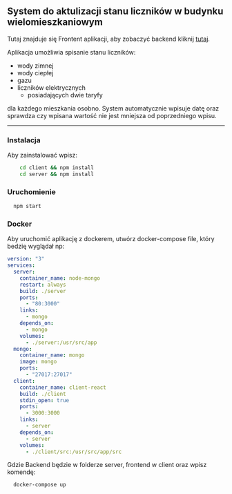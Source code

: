 ## System do aktulizacji stanu liczników w budynku wielomieszkaniowym

Tutaj znajduje się Frontent aplikacji, aby zobaczyć backend kliknij [tutaj](https://github.com/MarcinZmudka/HouseMetersBackend).

Aplikacja umożliwia spisanie stanu liczników:

- wody zimnej
- wody ciepłej
- gazu
- liczników elektrycznych
  - posiadających dwie taryfy

dla każdego mieszkania osobno. System automatycznie wpisuje datę oraz sprawdza czy wpisana wartość nie jest mniejsza od poprzedniego wpisu.

---

### Instalacja

Aby zainstalować wpisz:

```bash
    cd client && npm install
    cd server && npm install
```

### Uruchomienie

```bash
  npm start
```

### Docker

Aby uruchomić aplikację z dockerem, utwórz docker-compose file, który bedzię wyglądał np:

```yml
version: "3"
services:
  server:
    container_name: node-mongo
    restart: always
    build: ./server
    ports:
      - "80:3000"
    links:
      - mongo
    depends_on:
      - mongo
    volumes:
      - ./server:/usr/src/app
  mongo:
    container_name: mongo
    image: mongo
    ports:
      - "27017:27017"
  client:
    container_name: client-react
    build: ./client
    stdin_open: true
    ports:
      - 3000:3000
    links:
      - server
    depends_on:
      - server
    volumes:
      - ./client/src:/usr/src/app/src
```

Gdzie Backend będzie w folderze server, frontend w client oraz wpisz komendę:

```bash
  docker-compose up
```
